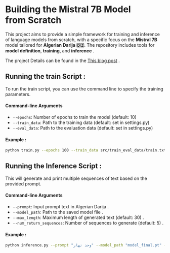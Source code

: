 
# Building the Mistral 7B Model from Scratch

This project aims to provide a simple framework for training and inference of language models from scratch, with a specific focus on the **Mistral 7B** model tailored for **Algerian Darija 🇩🇿**. The repository includes tools for **model definition**, **training**, and **inference** .

The project Details can be found in the [This blog post]() .

## Running the train Script : 

To run the train script, you can use the command line to specify the training parameters.

#### Command-line Arguments

- `--epochs`: Number of epochs to train the model (default: 10)
- `--train_data`: Path to the training data (default: set in settings.py)
- `--eval_data`: Path to the evaluation data (default: set in settings.py)

#### Example : 

```bash
python train.py --epochs 100 --train_data src/train_eval_data/train.txt --eval_data src/train_eval_data/eval.txt
```

## Running the Inference Script : 

This will generate and print multiple sequences of text based on the provided prompt.

#### Command-line Arguments

- `--prompt`: Input prompt text in Algerian Darija .
- `--model_path`: Path to the saved model file .
- `--max_length`: Maximum length of generated text (default: 30) .
- `--num_return_sequences`: Number of sequences to generate (default: 5) .

#### Example : 
```bash
python inference.py --prompt "وحد نهار" --model_path "model_final.pt" --max_length 30 --num_return_sequences 5
```
